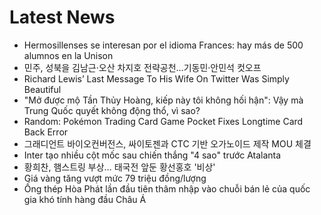 # Latest News
-  Hermosillenses se interesan por el idioma Frances: hay más de 500 alumnos en la Unison
-  민주, 성북을 김남근·오산 차지호 전략공천…기동민·안민석 컷오프
-  Richard Lewis’ Last Message To His Wife On Twitter Was Simply Beautiful
-  "Mở được mộ Tần Thủy Hoàng, kiếp này tôi không hối hận": Vậy mà Trung Quốc quyết không động thổ, vì sao?
-  Random: Pokémon Trading Card Game Pocket Fixes Longtime Card Back Error
-  그래디언트 바이오컨버전스, 싸이토젠과 CTC 기반 오가노이드 제작 MOU 체결
-  Inter tạo nhiều cột mốc sau chiến thắng "4 sao" trước Atalanta
-  황희찬, 햄스트링 부상… 태국전 앞둔 황선홍호 '비상'
-  Giá vàng tăng vượt mức 79 triệu đồng/lượng
-  Ống thép Hòa Phát lần đầu tiên thâm nhập vào chuỗi bán lẻ của quốc gia khó tính hàng đầu Châu Á
